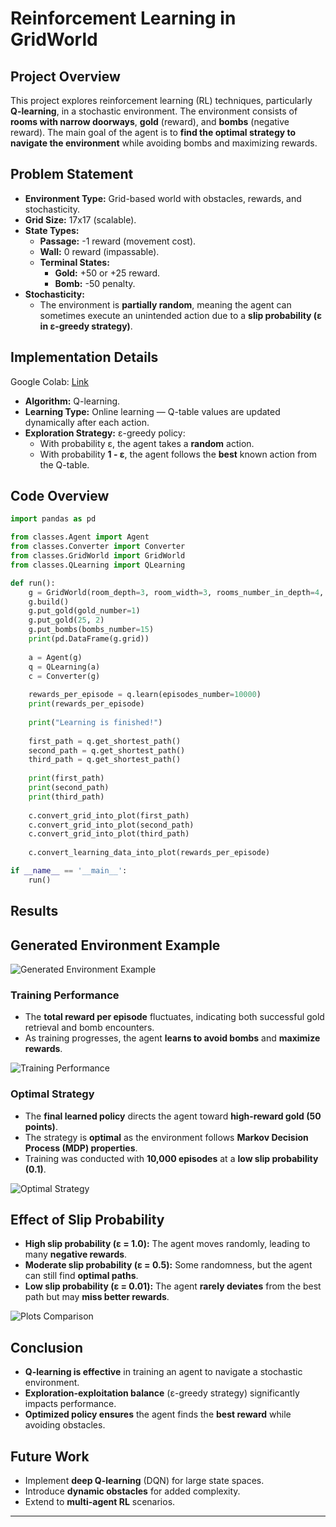 # Reinforcement Learning in GridWorld

## Project Overview

This project explores reinforcement learning (RL) techniques, particularly **Q-learning**, in a stochastic environment. The environment consists of **rooms with narrow doorways**, **gold** (reward), and **bombs** (negative reward). The main goal of the agent is to **find the optimal strategy to navigate the environment** while avoiding bombs and maximizing rewards.

## Problem Statement

- **Environment Type:** Grid-based world with obstacles, rewards, and stochasticity.
- **Grid Size:** 17x17 (scalable).
- **State Types:**
  - **Passage:** -1 reward (movement cost).
  - **Wall:** 0 reward (impassable).
  - **Terminal States:**
    - **Gold:** +50 or +25 reward.
    - **Bomb:** -50 penalty.
- **Stochasticity:**
  - The environment is **partially random**, meaning the agent can sometimes execute an unintended action due to a **slip probability (ε in ε-greedy strategy)**.

## Implementation Details

Google Colab: [Link](https://colab.research.google.com/drive/13ttsI_p37HaKKweeJGrOAQzZ0ZrZuPRU?usp=sharing)

- **Algorithm:** Q-learning.
- **Learning Type:** Online learning — Q-table values are updated dynamically after each action.
- **Exploration Strategy:** ε-greedy policy:
  - With probability ε, the agent takes a **random** action.
  - With probability **1 - ε**, the agent follows the **best** known action from the Q-table.

## Code Overview

```python
import pandas as pd

from classes.Agent import Agent
from classes.Converter import Converter
from classes.GridWorld import GridWorld
from classes.QLearning import QLearning

def run():
    g = GridWorld(room_depth=3, room_width=3, rooms_number_in_depth=4, rooms_number_in_width=4)
    g.build()
    g.put_gold(gold_number=1)
    g.put_gold(25, 2)
    g.put_bombs(bombs_number=15)
    print(pd.DataFrame(g.grid))
    
    a = Agent(g)
    q = QLearning(a)
    c = Converter(g)
    
    rewards_per_episode = q.learn(episodes_number=10000)
    print(rewards_per_episode)
    
    print("Learning is finished!")
    
    first_path = q.get_shortest_path()
    second_path = q.get_shortest_path()
    third_path = q.get_shortest_path()
    
    print(first_path)
    print(second_path)
    print(third_path)
    
    c.convert_grid_into_plot(first_path)
    c.convert_grid_into_plot(second_path)
    c.convert_grid_into_plot(third_path)
    
    c.convert_learning_data_into_plot(rewards_per_episode)

if __name__ == '__main__':
    run()
```

## Results

## Generated Environment Example

![Generated Environment Example](/images/grid1.png)

### Training Performance

- The **total reward per episode** fluctuates, indicating both successful gold retrieval and bomb encounters.
- As training progresses, the agent **learns to avoid bombs** and **maximize rewards**.

![Training Performance](/images/graph1.png)

### Optimal Strategy

- The **final learned policy** directs the agent toward **high-reward gold (50 points)**.
- The strategy is **optimal** as the environment follows **Markov Decision Process (MDP) properties**.
- Training was conducted with **10,000 episodes** at a **low slip probability (0.1)**.

![Optimal Strategy](/images/grid3.png)

## Effect of Slip Probability

- **High slip probability (ε = 1.0):** The agent moves randomly, leading to many **negative rewards**.
- **Moderate slip probability (ε = 0.5):** Some randomness, but the agent can still find **optimal paths**.
- **Low slip probability (ε = 0.01):** The agent **rarely deviates** from the best path but may **miss better rewards**.

![Plots Comparison](/images/general.png)

## Conclusion

- **Q-learning is effective** in training an agent to navigate a stochastic environment.
- **Exploration-exploitation balance** (ε-greedy strategy) significantly impacts performance.
- **Optimized policy ensures** the agent finds the **best reward** while avoiding obstacles.

## Future Work

- Implement **deep Q-learning** (DQN) for large state spaces.
- Introduce **dynamic obstacles** for added complexity.
- Extend to **multi-agent RL** scenarios.

---
